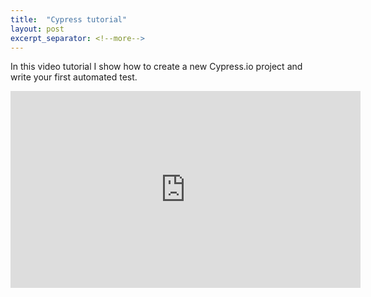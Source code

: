 ```yaml
---
title:  "Cypress tutorial"
layout: post
excerpt_separator: <!--more-->
---
```


In this video tutorial I show how to create a new Cypress.io project and write your first automated test.
<iframe width="560" height="315" src="https://www.youtube.com/embed/KB-HKjJZNZU" title="YouTube video player" frameborder="0" allow="accelerometer; autoplay; clipboard-write; encrypted-media; gyroscope; picture-in-picture; web-share" allowfullscreen></iframe>